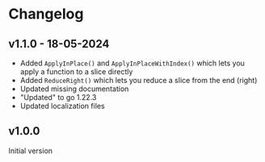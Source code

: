 # Changelog

## v1.1.0 - 18-05-2024
- Added `ApplyInPlace()` and `ApplyInPlaceWithIndex()` which lets you apply a function to a slice directly
- Added `ReduceRight()` which lets you reduce a slice from the end (right)
- Updated missing documentation
- "Updated" to go 1.22.3
- Updated localization files

## v1.0.0
Initial version